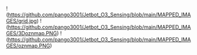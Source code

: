 !(https://github.com/pango3001/Jetbot_O3_Sensing/blob/main/MAPPED_IMAGES/grid.jpg)
!(https://github.com/pango3001/Jetbot_O3_Sensing/blob/main/MAPPED_IMAGES/3Doznmap.PNG)
!(https://github.com/pango3001/Jetbot_O3_Sensing/blob/main/MAPPED_IMAGES/oznmap.PNG)
